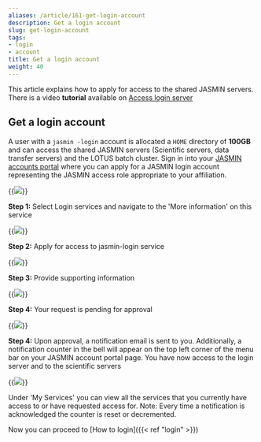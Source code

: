 ```yaml
---
aliases: /article/161-get-login-account
description: Get a login account
slug: get-login-account
tags:
- login
- account
title: Get a login account
weight: 40
---
```


This article explains how to apply for access to the shared JASMIN servers.
There is a video **tutorial** available on [Access login server
](https://www.youtube.com/watch?v=SLeTq4VX6ok&index=3&list=PLyBwrm7gQcuV3I1zrI8Rop2WgEP6vPXJL)

## Get a login account

A user with a `jasmin -login` account is allocated a `HOME` directory of
**100GB** and can access the shared JASMIN servers (Scientific servers, data
transfer servers) and the LOTUS batch cluster. Sign in into your [JASMIN accounts
portal](https://accounts.jasmin.ac.uk/) where you can apply for a JASMIN login
account representing the JASMIN access role appropriate to your affiliation.

{{<image src="img/docs/get-login-account/file-S2sHe8m6aY.png" caption="Sign in">}}

**Step 1:** Select Login services and navigate to the 'More information' on
this service

{{<image src="img/docs/get-login-account/file-lLkbVNBejK.png" caption="More information">}}

**Step 2:** Apply for access to jasmin-login service

{{<image src="img/docs/get-login-account/file-PtHzCBBGZx.png" caption="Apply for jasmin-login">}}

**Step 3:** Provide supporting information

{{<image src="img/docs/get-login-account/file-Vz26gVnqgG.png" caption="Provide supporting information">}}

**Step 4:** Your request is pending for approval

{{<image src="img/docs/get-login-account/file-sJXxVgVh7k.png" caption="Request pending">}}

**Step 4:** Upon approval, a notification email is sent to you. Additionally,
a notification counter in the bell will appear on the top left corner of the
menu bar on your JASMIN account portal page. You have now access to the login
server and to the scientific servers

{{<image src="img/docs/get-login-account/file-Ampt0CXqnH.png" caption="Notification">}}

Under 'My Services' you can view all the services that you currently have
access to or have requested access for. Note: Every time a notification is
acknowledged the counter is reset or decremented.

Now you can proceed to [How to login]({{< ref "login" >}})
